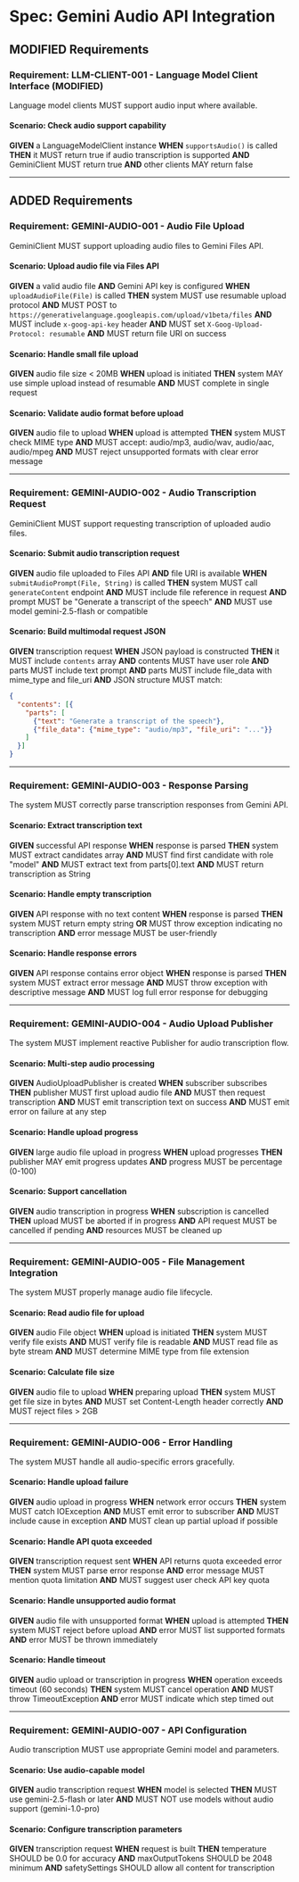 # Spec: Gemini Audio API Integration

## MODIFIED Requirements

### Requirement: LLM-CLIENT-001 - Language Model Client Interface (MODIFIED)
Language model clients MUST support audio input where available.

#### Scenario: Check audio support capability
**GIVEN** a LanguageModelClient instance
**WHEN** `supportsAudio()` is called
**THEN** it MUST return true if audio transcription is supported
**AND** GeminiClient MUST return true
**AND** other clients MAY return false

---

## ADDED Requirements

### Requirement: GEMINI-AUDIO-001 - Audio File Upload
GeminiClient MUST support uploading audio files to Gemini Files API.

#### Scenario: Upload audio file via Files API
**GIVEN** a valid audio file
**AND** Gemini API key is configured
**WHEN** `uploadAudioFile(File)` is called
**THEN** system MUST use resumable upload protocol
**AND** MUST POST to `https://generativelanguage.googleapis.com/upload/v1beta/files`
**AND** MUST include `x-goog-api-key` header
**AND** MUST set `X-Goog-Upload-Protocol: resumable`
**AND** MUST return file URI on success

#### Scenario: Handle small file upload
**GIVEN** audio file size < 20MB
**WHEN** upload is initiated
**THEN** system MAY use simple upload instead of resumable
**AND** MUST complete in single request

#### Scenario: Validate audio format before upload
**GIVEN** audio file to upload
**WHEN** upload is attempted
**THEN** system MUST check MIME type
**AND** MUST accept: audio/mp3, audio/wav, audio/aac, audio/mpeg
**AND** MUST reject unsupported formats with clear error message

---

### Requirement: GEMINI-AUDIO-002 - Audio Transcription Request
GeminiClient MUST support requesting transcription of uploaded audio files.

#### Scenario: Submit audio transcription request
**GIVEN** audio file uploaded to Files API
**AND** file URI is available
**WHEN** `submitAudioPrompt(File, String)` is called
**THEN** system MUST call `generateContent` endpoint
**AND** MUST include file reference in request
**AND** prompt MUST be "Generate a transcript of the speech"
**AND** MUST use model gemini-2.5-flash or compatible

#### Scenario: Build multimodal request JSON
**GIVEN** transcription request
**WHEN** JSON payload is constructed
**THEN** it MUST include `contents` array
**AND** contents MUST have user role
**AND** parts MUST include text prompt
**AND** parts MUST include file_data with mime_type and file_uri
**AND** JSON structure MUST match:
```json
{
  "contents": [{
    "parts": [
      {"text": "Generate a transcript of the speech"},
      {"file_data": {"mime_type": "audio/mp3", "file_uri": "..."}}
    ]
  }]
}
```

---

### Requirement: GEMINI-AUDIO-003 - Response Parsing
The system MUST correctly parse transcription responses from Gemini API.

#### Scenario: Extract transcription text
**GIVEN** successful API response
**WHEN** response is parsed
**THEN** system MUST extract candidates array
**AND** MUST find first candidate with role "model"
**AND** MUST extract text from parts[0].text
**AND** MUST return transcription as String

#### Scenario: Handle empty transcription
**GIVEN** API response with no text content
**WHEN** response is parsed
**THEN** system MUST return empty string
**OR** MUST throw exception indicating no transcription
**AND** error message MUST be user-friendly

#### Scenario: Handle response errors
**GIVEN** API response contains error object
**WHEN** response is parsed
**THEN** system MUST extract error message
**AND** MUST throw exception with descriptive message
**AND** MUST log full error response for debugging

---

### Requirement: GEMINI-AUDIO-004 - Audio Upload Publisher
The system MUST implement reactive Publisher for audio transcription flow.

#### Scenario: Multi-step audio processing
**GIVEN** AudioUploadPublisher is created
**WHEN** subscriber subscribes
**THEN** publisher MUST first upload audio file
**AND** MUST then request transcription
**AND** MUST emit transcription text on success
**AND** MUST emit error on failure at any step

#### Scenario: Handle upload progress
**GIVEN** large audio file upload in progress
**WHEN** upload progresses
**THEN** publisher MAY emit progress updates
**AND** progress MUST be percentage (0-100)

#### Scenario: Support cancellation
**GIVEN** audio transcription in progress
**WHEN** subscription is cancelled
**THEN** upload MUST be aborted if in progress
**AND** API request MUST be cancelled if pending
**AND** resources MUST be cleaned up

---

### Requirement: GEMINI-AUDIO-005 - File Management Integration
The system MUST properly manage audio file lifecycle.

#### Scenario: Read audio file for upload
**GIVEN** audio File object
**WHEN** upload is initiated
**THEN** system MUST verify file exists
**AND** MUST verify file is readable
**AND** MUST read file as byte stream
**AND** MUST determine MIME type from file extension

#### Scenario: Calculate file size
**GIVEN** audio file to upload
**WHEN** preparing upload
**THEN** system MUST get file size in bytes
**AND** MUST set Content-Length header correctly
**AND** MUST reject files > 2GB

---

### Requirement: GEMINI-AUDIO-006 - Error Handling
The system MUST handle all audio-specific errors gracefully.

#### Scenario: Handle upload failure
**GIVEN** audio upload in progress
**WHEN** network error occurs
**THEN** system MUST catch IOException
**AND** MUST emit error to subscriber
**AND** MUST include cause in exception
**AND** MUST clean up partial upload if possible

#### Scenario: Handle API quota exceeded
**GIVEN** transcription request sent
**WHEN** API returns quota exceeded error
**THEN** system MUST parse error response
**AND** error message MUST mention quota limitation
**AND** MUST suggest user check API key quota

#### Scenario: Handle unsupported audio format
**GIVEN** audio file with unsupported format
**WHEN** upload is attempted
**THEN** system MUST reject before upload
**AND** error MUST list supported formats
**AND** error MUST be thrown immediately

#### Scenario: Handle timeout
**GIVEN** audio upload or transcription in progress
**WHEN** operation exceeds timeout (60 seconds)
**THEN** system MUST cancel operation
**AND** MUST throw TimeoutException
**AND** error MUST indicate which step timed out

---

### Requirement: GEMINI-AUDIO-007 - API Configuration
Audio transcription MUST use appropriate Gemini model and parameters.

#### Scenario: Use audio-capable model
**GIVEN** audio transcription request
**WHEN** model is selected
**THEN** MUST use gemini-2.5-flash or later
**AND** MUST NOT use models without audio support (gemini-1.0-pro)

#### Scenario: Configure transcription parameters
**GIVEN** transcription request
**WHEN** request is built
**THEN** temperature SHOULD be 0.0 for accuracy
**AND** maxOutputTokens SHOULD be 2048 minimum
**AND** safetySettings SHOULD allow all content for transcription
